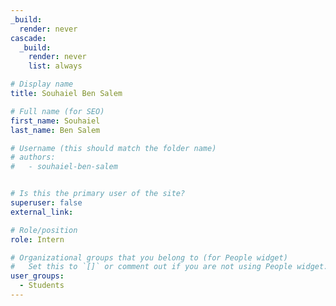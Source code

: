 ```yaml
---
_build:
  render: never
cascade:
  _build:
    render: never
    list: always

# Display name
title: Souhaiel Ben Salem

# Full name (for SEO)
first_name: Souhaiel
last_name: Ben Salem

# Username (this should match the folder name)
# authors:
#   - souhaiel-ben-salem


# Is this the primary user of the site?
superuser: false
external_link: 

# Role/position
role: Intern

# Organizational groups that you belong to (for People widget)
#   Set this to `[]` or comment out if you are not using People widget.
user_groups:
  - Students
---
```

